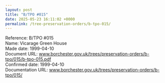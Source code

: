 ```yaml
---
layout: post
title: "B/TPO #015"
date: 2025-05-23 16:11:02 +0000
permalink: /tree-preservation-orders/b-tpo-015/
---
```


Reference: B/TPO #015 <br/>
Name: Vicarage Green House<br/>
Made date: 1999-04-10<br/>
Document URL: www.borchester.gov.uk/trees/preservation-orders/b-tpo/015/b-tpo-015.pdf<br/>
Confirmed date: 1999-04-10<br/>
Documentation URL: www.borchester.gov.uk/trees/preservation-orders/b-tpo/015/<br/>
